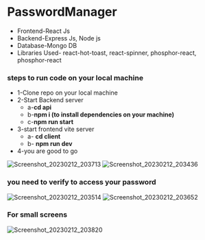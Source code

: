 # PasswordManager
- Frontend-React Js
- Backend-Express Js, Node js
- Database-Mongo DB
- Libraries Used- react-hot-toast, react-spinner, phosphor-react, phosphor-react
### steps to run code on your local machine  
   - 1-Clone repo on your local machine
   - 2-Start Backend server
       - a-**cd api**
       - b-**npm i (to install dependencies on your machine)**
       - c-**npm run start**
   - 3-start frontend vite server 
       - a- **cd client**
       - b- **npm run dev**
   - 4-you are good to go
   
![Screenshot_20230212_203713](https://user-images.githubusercontent.com/98267696/218320360-181867d6-ef2a-4555-a6e1-37782d43b3ca.png)
![Screenshot_20230212_203436](https://user-images.githubusercontent.com/98267696/218320379-e217e88b-afcd-4097-92e6-3727b44760e0.png)

### you need to verify to access your password
![Screenshot_20230212_203514](https://user-images.githubusercontent.com/98267696/218320388-da1ceba7-cfa9-4c58-a1ac-e2aa35d4abdb.png)
![Screenshot_20230212_203652](https://user-images.githubusercontent.com/98267696/218320395-fb0eb8f2-aa5f-4649-85f6-8ec896d0505e.png)
### For small screens
![Screenshot_20230212_203820](https://user-images.githubusercontent.com/98267696/218320401-e23dd76f-9e36-4685-8c09-4d72dc67c801.png)
